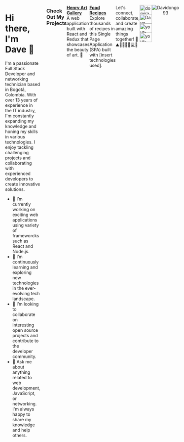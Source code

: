 <div style="display: flex; justify-content: space-between; align-items: flex-start;">
  <div style="flex: 1; padding-right: 20px;">
    <h1>Hi there, I'm Dave 👋</h1>
<p>
      I'm a passionate Full Stack Developer and networking technician based in Bogotá, Colombia. With over 13 years of experience in the IT industry, I'm constantly expanding my knowledge and honing my skills in various technologies. I enjoy tackling challenging projects and collaborating with experienced developers to create innovative solutions.
 </p>
   <ul>
      <li>🔭 I’m currently working on exciting web applications using variety of frameworcks such as React and Node.js.</li>
      <li>🌱 I’m continuously learning and exploring new technologies in the ever-evolving tech landscape.</li>
      <li>👯 I’m looking to collaborate on interesting open source projects and contribute to the developer community.</li>
      <li>💬 Ask me about anything related to web development, JavaScript, or networking. I'm always happy to share my knowledge and help others.</li>
    </ul>
  </div>

<h3>Check Out My Projects</h3>

<p>
  <a href="https://pf-arts-client.vercel.app/" target="_blank"><strong>Henry Art Gallery</strong></a><br />
  A web application built with React and Redux that showcases the beauty of art. 🎨
</p>

<p>
  <a href="https://food-frontend-six.vercel.app/" target="_blank"><strong>Food Recipes</strong></a><br />
  Explore thousands of recipes in this Single Page Application (SPA) built with [insert technologies used].
</p>

<p>
  Let's connect, collaborate, and create amazing things together! 🚀⛰️🏃‍♂️🏊‍♂️💻🌟
</p>

<p>
  <a href="https://twitter.com/domirandar" target="_blank"><img src="https://raw.githubusercontent.com/rahuldkjain/github-profile-readme-generator/master/src/images/icons/Social/twitter.svg" alt="domirandar" height="30" width="40" /></a>
  <a href="https://linkedin.com/in/david-orlando-miranda-roa-7239b0264/" target="_blank"><img src="https://raw.githubusercontent.com/rahuldkjain/github-profile-readme-generator/master/src/images/icons/Social/linked-in-alt.svg" alt="Dave" height="30" width="40" /></a>
  <a href="https://instagram.com/davegoes2rock" target="_blank"><img src="https://raw.githubusercontent.com/rahuldkjain/github-profile-readme-generator/master/src/images/icons/Social/instagram.svg" alt="your-instagram-handle" height="30" width="40" /></a>
  <a href="https://wa.me/573015740156" target="_blank"><img src="https://raw.githubusercontent.com/rahuldkjain/github-profile-readme-generator/master/src/images/icons/Social/whatsapp.svg" alt="your-whatsapp-number" height="30" width="40" /></a>
</p>
<p align="center">
  <img src="https://komarev.com/ghpvc/?username=Davidongo93&label=Profile%20views&color=f953ab&style=flat" alt="Davidongo93" />
</p>

